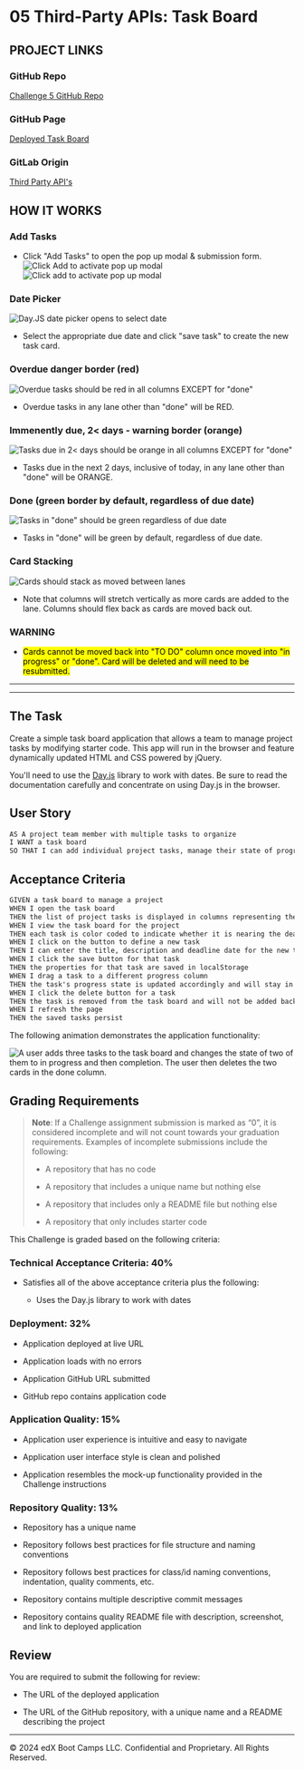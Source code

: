 # 05 Third-Party APIs: Task Board

## PROJECT LINKS
### GitHub Repo
[Challenge 5 GitHub Repo](https://github.com/KateHanSta17/challenge-5-bootcamp)
### GitHub Page 
[Deployed Task Board](https://katehansta17.github.io/challenge-5-bootcamp/)
### GitLab Origin
[Third Party API's](https://git.bootcampcontent.com/University-of-Sydney/USYD-VIRT-FSF-PT-05-2024-U-LOLC/-/tree/main/05-Third-Party-APIs/02-Challenge?ref_type=heads)

## HOW IT WORKS
### Add Tasks
- Click "Add Tasks" to open the pop up modal & submission form.
![Click Add to activate pop up modal](./assets/css/images/add%20task%20button.jpg)
![Click add to activate pop up modal](./assets/css/images/pop%20up%20modal.jpg)

### Date Picker

![Day.JS date picker opens to select date](./assets/css/images/date%20picker.jpg)

- Select the appropriate due date and click "save task" to create the new task card.

### Overdue danger border (red)

![Overdue tasks should be red in all columns EXCEPT for "done"](./assets/css/images/Overdue%20in%20swimlanes.jpg)

- Overdue tasks in any lane other than "done" will be RED.

### Immenently due, 2< days - warning border (orange)
![Tasks due in 2< days should be orange in all columns EXCEPT for "done"](./assets/css/images/Warning%20in%20swim%20lanes.jpg)

- Tasks due in the next 2 days, inclusive of today, in any lane other than "done" will be ORANGE.

### Done (green border by default, regardless of due date)
![Tasks in "done" should be green regardless of due date](./assets/css/images/Done%20examples%20different%20statuses.jpg)

- Tasks in "done" will be green by default, regardless of due date.

### Card Stacking
![Cards should stack as moved between lanes](./assets/css/images/taskboard.jpg)

- Note that columns will stretch vertically as more cards are added to the lane. Columns should flex back as cards are moved back out.

### WARNING

- <mark>Cards cannot be moved back into "TO DO" column once moved into "in progress" or "done". Card will be deleted and will need to be resubmitted.</mark>

---
---
## The Task

Create a simple task board application that allows a team to manage project tasks by modifying starter code. This app will run in the browser and feature dynamically updated HTML and CSS powered by jQuery.

You'll need to use the [Day.js](https://day.js.org/en/) library to work with dates. Be sure to read the documentation carefully and concentrate on using Day.js in the browser.

## User Story

```md
AS A project team member with multiple tasks to organize
I WANT a task board 
SO THAT I can add individual project tasks, manage their state of progress and track overall project progress accordingly
```

## Acceptance Criteria

```md
GIVEN a task board to manage a project
WHEN I open the task board
THEN the list of project tasks is displayed in columns representing the task progress state (Not Yet Started, In Progress, Completed)
WHEN I view the task board for the project
THEN each task is color coded to indicate whether it is nearing the deadline (yellow) or is overdue (red)
WHEN I click on the button to define a new task
THEN I can enter the title, description and deadline date for the new task into a modal dialog
WHEN I click the save button for that task
THEN the properties for that task are saved in localStorage
WHEN I drag a task to a different progress column
THEN the task's progress state is updated accordingly and will stay in the new column after refreshing
WHEN I click the delete button for a task
THEN the task is removed from the task board and will not be added back after refreshing
WHEN I refresh the page
THEN the saved tasks persist
```

The following animation demonstrates the application functionality:

![A user adds three tasks to the task board and changes the state of two of them to in progress and then completion. The user then deletes the two cards in the done column.](./Assets/05-third-party-apis-homework-demo.gif)

## Grading Requirements

> **Note**: If a Challenge assignment submission is marked as “0”, it is considered incomplete and will not count towards your graduation requirements. Examples of incomplete submissions include the following:
>
> * A repository that has no code
>
> * A repository that includes a unique name but nothing else
>
> * A repository that includes only a README file but nothing else
>
> * A repository that only includes starter code

This Challenge is graded based on the following criteria:

### Technical Acceptance Criteria: 40%

* Satisfies all of the above acceptance criteria plus the following:

  * Uses the Day.js library to work with dates

### Deployment: 32%

* Application deployed at live URL

* Application loads with no errors

* Application GitHub URL submitted

* GitHub repo contains application code

### Application Quality: 15%

* Application user experience is intuitive and easy to navigate

* Application user interface style is clean and polished

* Application resembles the mock-up functionality provided in the Challenge instructions

### Repository Quality: 13%

* Repository has a unique name

* Repository follows best practices for file structure and naming conventions

* Repository follows best practices for class/id naming conventions, indentation, quality comments, etc.

* Repository contains multiple descriptive commit messages

* Repository contains quality README file with description, screenshot, and link to deployed application

## Review

You are required to submit the following for review:

* The URL of the deployed application

* The URL of the GitHub repository, with a unique name and a README describing the project

- - -
© 2024 edX Boot Camps LLC. Confidential and Proprietary. All Rights Reserved.
